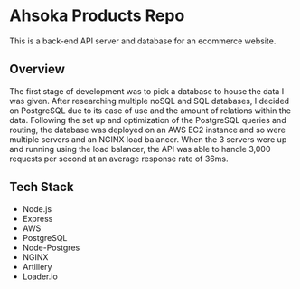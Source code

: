 # Ahsoka Products Repo
This is a back-end API server and database for an ecommerce website.

## Overview
The first stage of development was to pick a database to house the data I was given. After researching multiple noSQL and SQL databases, I decided on PostgreSQL due to its ease of use and the amount of relations within the data. Following the set up and optimization of the PostgreSQL queries and routing, the database was deployed on an AWS EC2 instance and so were multiple servers and an NGINX load balancer. When the 3 servers were up and running using the load balancer, the API was able to handle 3,000 requests per second at an average response rate of 36ms.

## Tech Stack
  * Node.js
  * Express
  * AWS
  * PostgreSQL
  * Node-Postgres
  * NGINX
  * Artillery
  * Loader.io
